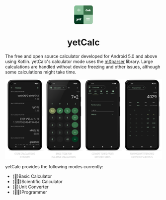<p align="center">
  <img src="./img/icons/appico.png?raw=true" alt="yetCalc Icon" width="60" height="60"/>
</p>

<h1 align="center">yetCalc</h1>

The free and open source calculator developed for Android 5.0 and above using Kotlin. yetCalc's calculator mode uses the [mXparser](https://mathparser.org/) library. Large calculations are handled without device freezing and other issues, although some calculations might take time. 

![yetCalc About](./img/snaps/calcbrand.png)

yetCalc provides the following modes currently:

- (🔢)Basic Calculator
- (🧑‍🔬)Scientific Calculator
- (📏)Unit Converter
- (👨‍💻)Programmer
